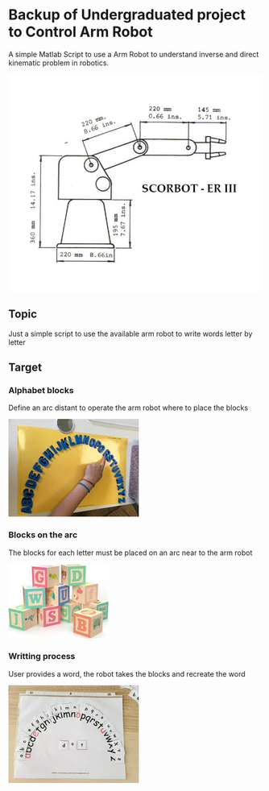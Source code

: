 # Backup of Undergraduated project to Control Arm Robot

A simple Matlab Script to use a Arm Robot to understand inverse and direct kinematic problem in robotics. 

!["Arm_Robot"](./MatlabActual/images/robot.JPG)

## Topic

Just a simple script to use the available arm robot to write words letter by letter

## Target

### Alphabet blocks

Define an arc distant to operate the arm robot where to place the blocks

!["Arc"](./MatlabActual/images/Arc.jpeg)

### Blocks on the arc

The blocks for each letter must be placed on an arc near to the arm robot

!["Blocks"](./MatlabActual/images/Blocks.jpeg)

### Writting process

User provides a word, the robot takes the blocks and recreate the word

!["Writing"](./MatlabActual/images/write.jpeg)